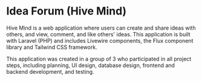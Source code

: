 # Idea Forum (Hive Mind)
Hive Mind is a web application where users can create and share ideas with others, and view, comment, and like others' ideas. This application is built with Laravel (PHP) and includes Livewire components, the Flux component library and Tailwind CSS framework. 

This application was created in a group of 3 who participated in all project steps, including planning, UI design, database design, frontend and backend development, and testing. 
